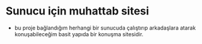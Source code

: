 # Sunucu için muhattab sitesi
- bu proje bağlandığım herhangi bir sunucuda çalıştırıp arkadaşlara atarak konuşabileceğim basit yapıda bir konuşma sitesidir.
